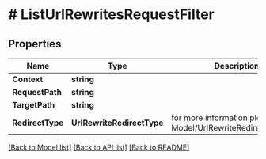 # # ListUrlRewritesRequestFilter


## Properties 


Name | Type | Description | Notes
------------ | ------------- | ------------- | -------------
**Context**| **string** |   | [optional]
**RequestPath**| **string** |   | [optional]
**TargetPath**| **string** |   | [optional]
**RedirectType**| **UrlRewriteRedirectType** |  for more information please, see Model/UrlRewriteRedirectType.php  | [optional]


[[Back to Model list]](../../README.md#models) [[Back to API list]](../../README.md#endpoints) [[Back to README]](../../README.md)

